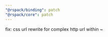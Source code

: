 ```yaml
---
"@rspack/binding": patch
"@rspack/core": patch
---
```


fix: css url rewrite for complex http url within ~
